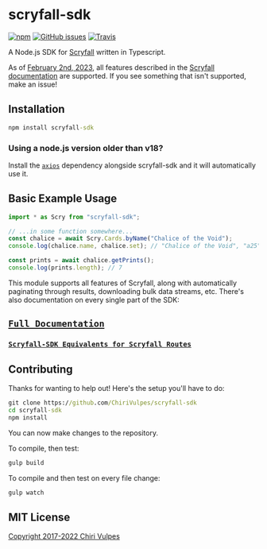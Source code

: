 # scryfall-sdk
[![npm](https://img.shields.io/npm/v/scryfall-sdk.svg?style=flat-square)](https://www.npmjs.com/package/scryfall-sdk)
[![GitHub issues](https://img.shields.io/github/issues/ChiriVulpes/scryfall-sdk.svg?style=flat-square)](https://github.com/ChiriVulpes/scryfall-sdk)
[![Travis](https://img.shields.io/travis/com/ChiriVulpes/scryfall-sdk/master.svg?style=flat-square)](https://travis-ci.com/ChiriVulpes/scryfall-sdk)

A Node.js SDK for [Scryfall](https://scryfall.com/docs/api) written in Typescript.

As of [February 2nd, 2023](./CHANGELOG.md), all features described in the [Scryfall documentation](https://scryfall.com/docs/api) are supported. If you see something that isn't supported, make an issue!


## Installation

```bat
npm install scryfall-sdk
```

### Using a node.js version older than v18?
Install the [`axios`](https://www.npmjs.com/package/axios) dependency alongside scryfall-sdk and it will automatically use it.


## Basic Example Usage
```ts
import * as Scry from "scryfall-sdk";

// ...in some function somewhere...
const chalice = await Scry.Cards.byName("Chalice of the Void");
console.log(chalice.name, chalice.set); // "Chalice of the Void", "a25"

const prints = await chalice.getPrints();
console.log(prints.length); // 7
```

This module supports all features of Scryfall, along with automatically paginating through results, downloading bulk data streams, etc. There's also documentation on every single part of the SDK:


## [`Full Documentation`](./DOCUMENTATION.md)
### [`Scryfall-SDK Equivalents for Scryfall Routes`](./ROUTES.md)


## Contributing

Thanks for wanting to help out! Here's the setup you'll have to do:
```bat
git clone https://github.com/ChiriVulpes/scryfall-sdk
cd scryfall-sdk
npm install
```
You can now make changes to the repository. 

To compile, then test:
```bat
gulp build
```
To compile and then test on every file change:
```bat
gulp watch
```


## MIT License

[Copyright 2017-2022 Chiri Vulpes](./LICENSE)
